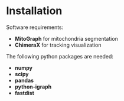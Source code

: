 # Installation

Software requirements:
* **MitoGraph** for mitochondria segmentation
* **ChimeraX** for tracking visualization

The following python packages are needed:
* **numpy**
* **scipy**
* **pandas**
* **python-igraph**
* **fastdist**
